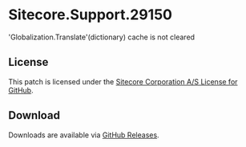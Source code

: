 # Sitecore.Support.29150
'Globalization.Translate'(dictionary) cache is not cleared

## License  
This patch is licensed under the [Sitecore Corporation A/S License for GitHub](https://github.com/sitecoresupport/Sitecore.Support.29150/blob/master/LICENSE).  

## Download  
Downloads are available via [GitHub Releases](https://github.com/sitecoresupport/Sitecore.Support.29150/releases).  
